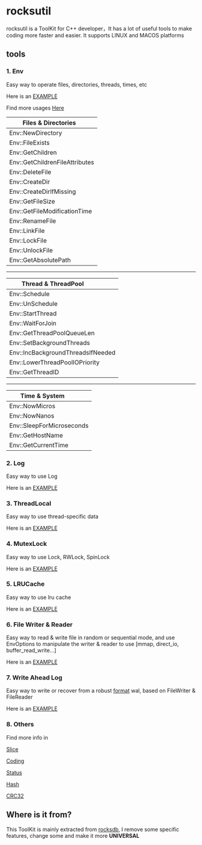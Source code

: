 # rocksutil
rocksutil is a ToolKit for C++ developer，It has a lot of useful tools to make coding more faster and easier. It supports LINUX and MACOS platforms

## tools

### 1. Env

Easy way to operate files, directories, threads, times, etc

Here is an [EXAMPLE](https://github.com/KernelMaker/rocksutil/blob/master/examples/thread_pool_example.cc)

Find more usages [Here](https://github.com/KernelMaker/rocksutil/blob/master/include/rocksutil/env.h)

|Files & Directories           |
| --- |
|Env::NewDirectory             |
|Env::FileExists               |
|Env::GetChildren              |
|Env::GetChildrenFileAttributes|
|Env::DeleteFile               |
|Env::CreateDir                |
|Env::CreateDirIfMissing       |
|Env::GetFileSize              |
|Env::GetFileModificationTime  |
|Env::RenameFile               |
|Env::LinkFile                 |
|Env::LockFile                 |
|Env::UnlockFile               |
|Env::GetAbsolutePath          |

---
|Thread & ThreadPool              |
| --- |
|Env::Schedule                    |
|Env::UnSchedule                  |
|Env::StartThread                 |
|Env::WaitForJoin                 |
|Env::GetThreadPoolQueueLen       |
|Env::SetBackgroundThreads        |
|Env::IncBackgroundThreadsIfNeeded|
|Env::LowerThreadPoolIOPriority   |
|Env::GetThreadID                 |

---
|Time & System            |
| --- |
|Env::NowMicros           |
|Env::NowNanos            |
|Env::SleepForMicroseconds|
|Env::GetHostName         |
|Env::GetCurrentTime      |

### 2. Log

Easy way to use Log

Here is an [EXAMPLE](https://github.com/KernelMaker/rocksutil/blob/master/examples/log_example.cc)

### 3. ThreadLocal

Easy way to use thread-specific data

Here is an [EXAMPLE](https://github.com/KernelMaker/rocksutil/blob/master/examples/thread_pool_example.cc)

### 4. MutexLock

Easy way to use Lock, RWLock, SpinLock

Here is an [EXAMPLE](https://github.com/KernelMaker/rocksutil/blob/master/examples/mutexlock_example.cc)

### 5. LRUCache
Easy way to use lru cache

Here is an [EXAMPLE](https://github.com/KernelMaker/rocksutil/blob/master/examples/lru_cache_example.cc)

### 6. File Writer & Reader

Easy way to read & write file in random or sequential mode, and use EnvOptions to manipulate
the writer & reader to use [mmap, direct_io, buffer_read_write...]

Here is an [EXAMPLE](https://github.com/KernelMaker/rocksutil/blob/master/examples/file_reader_writer_example.cc)

### 7. Write Ahead Log

Easy way to write or recover from a robust [format](https://github.com/KernelMaker/rocksutil/blob/master/util/log_format.h) wal, based on FileWriter & FileReader

Here is an [EXAMPLE](https://github.com/KernelMaker/rocksutil/blob/master/examples/wal_example.cc)

### 8. Others
Find more info in

[Slice](https://github.com/KernelMaker/rocksutil/blob/master/include/rocksutil/slice.h)

[Coding](https://github.com/KernelMaker/rocksutil/blob/master/include/rocksutil/coding.h)

[Status](https://github.com/KernelMaker/rocksutil/blob/master/include/rocksutil/status.h)

[Hash](https://github.com/KernelMaker/rocksutil/blob/master/include/rocksutil/hash.h )

[CRC32](https://github.com/KernelMaker/rocksutil/blob/master/include/rocksutil/crc32c.h )

## Where is it from?
This ToolKit is mainly extracted from [rocksdb](https://github.com/facebook/rocksdb), I remove some specific features, change some and make it more
**UNIVERSAL**

